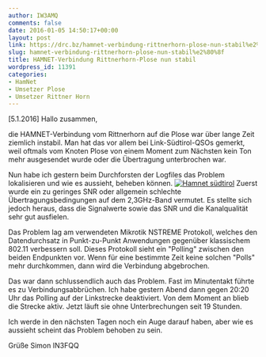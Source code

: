 ```yaml
---
author: IW3AMQ
comments: false
date: 2016-01-05 14:50:17+00:00
layout: post
link: https://drc.bz/hamnet-verbindung-rittnerhorn-plose-nun-stabil%e2%80%8f/
slug: hamnet-verbindung-rittnerhorn-plose-nun-stabil%e2%80%8f
title: HAMNET-Verbindung Rittnerhorn-Plose nun stabil‏
wordpress_id: 11391
categories:
- HamNet
- Umsetzer Plose
- Umsetzer Rittner Horn
---
```


[5.1.2016] Hallo zusammen,




die HAMNET-Verbindung vom Rittnerhorn auf die Plose war über lange Zeit ziemlich instabil. Man hat das vor allem bei Link-Südtirol-QSOs gemerkt, weil oftmals vom Knoten Plose von einem Moment zum Nächsten kein Ton mehr ausgesendet wurde oder die Übertragung unterbrochen war.




Nun habe ich gestern beim Durchforsten der Logfiles das Problem lokalisieren und wie es aussieht, beheben können.
[![Hamnet südtirol](https://drc.bz/wp-content/uploads/2016/01/Hamnet-südtirol.jpg)](https://drc.bz/wp-content/uploads/2016/01/Hamnet-südtirol.jpg)
Zuerst wurde ein zu geringes SNR oder allgemein schlechte Übertragungsbedingungen auf dem 2,3GHz-Band vermutet. Es stellte sich jedoch heraus, dass die Signalwerte sowie das SNR und die Kanalqualität sehr gut ausfielen.




Das Problem lag am verwendeten Mikrotik NSTREME Protokoll, welches den Datendurchsatz in Punkt-zu-Punkt Anwendungen gegenüber klassischem 802.11 verbessern soll.
Dieses Protokoll sieht ein "Polling" zwischen den beiden Endpunkten vor. Wenn für eine bestimmte Zeit keine solchen "Polls" mehr durchkommen, dann wird die Verbindung abgebrochen.




Das war dann schlussendlich auch das Problem. Fast im Minutentakt führte es zu Verbindungsabbrüchen. Ich habe gestern Abend dann gegen 20:20 Uhr das Polling auf der Linkstrecke deaktiviert. Von dem Moment an blieb die Strecke aktiv. Jetzt läuft sie ohne Unterbrechungen seit 19 Stunden.




Ich werde in den nächsten Tagen noch ein Auge darauf haben, aber wie es aussieht scheint das Problem behoben zu sein.




Grüße
Simon IN3FQQ
